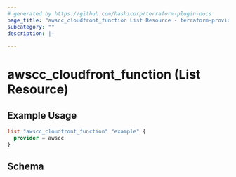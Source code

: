 ```yaml
---
# generated by https://github.com/hashicorp/terraform-plugin-docs
page_title: "awscc_cloudfront_function List Resource - terraform-provider-awscc"
subcategory: ""
description: |-
  
---
```


# awscc_cloudfront_function (List Resource)



## Example Usage

```terraform
list "awscc_cloudfront_function" "example" {
  provider = awscc
}
```

<!-- schema generated by tfplugindocs -->
## Schema
